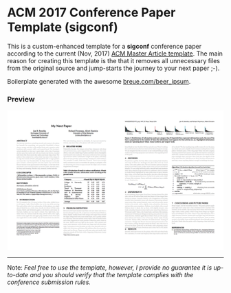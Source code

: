 ACM 2017 Conference Paper Template (sigconf)
============
This is a custom-enhanced template for a **sigconf** conference paper according to the current (Nov, 2017) [ACM Master Article template](https://www.acm.org/publications/proceedings-template). The main reason for creating this template is the that it removes all unnecessary files from the original source  and jump-starts the journey to your next paper ;-). 

Boilerplate generated with the awesome [breue.com/beer_ipsum](https://breue.com/beer_ipsum).

### Preview
![Paper Preview](https://raw.githubusercontent.com/benetka/acm2017_conference_paper/master/graphics/sigconf_acm.png)

---

Note: *Feel free to use the template, however, I provide no guarantee it is up-to-date and you should verify that the template complies with the conference submission rules.*
